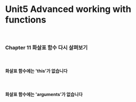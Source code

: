 # Unit5 Advanced working with functions
<br>

### Chapter 11 화살표 함수 다시 살펴보기
<br>

#### 화살표 함수에는 'this’가 없습니다
<br>

#### 화살표 함수에는 'arguments’가 없습니다
<br>
